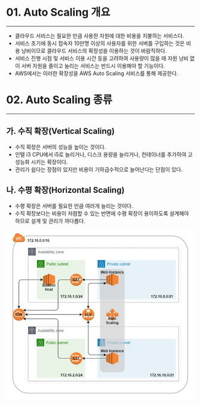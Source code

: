 # 01. Auto Scaling 개요

---

- 클라우드 서비스는 필요한 만큼 사용한 자원에 대한 비용을 지불하는 서비스다.
- 서비스 초기에 동시 접속자 10만명 이상의 사용자를 위한 서버를 구입하는 것은 비용 낭비이므로 클라우드 서비스의 확장성을 이용하는 것이 바람직하다.
- 서비스 진행 시점 및 서비스 이용 시간 등을 고려하여 사용량이 많을 때 자원 낭비 없이 서버 자원을 줄이고 늘리는 서비스는 반드시 이용해야 할 기능이다.
- AWS에서는 이러한 확장성을 AWS Auto Scaling 서비스를 통해 제공한다.

# 02. Auto Scaling 종류

---

## 가. 수직 확장(Vertical Scaling)

- 수직 확장은 서버의 성능을 높이는 것이다.
- 인텔 i3 CPU에서 i5로 늘리거나, 디스크 용량을 늘리거나, 컨테이너를 추가하여 고성능화 시키는 확장이다.
- 관리가 쉽다는 장점이 있지만 비용이 기하급수적으로 늘어난다는 단점이 있다.

## 나. 수평 확장(Horizontal Scaling)

- 수평 확장은 서버를 필요한 만큼 여러개 늘리는 것이다.
- 수직 확장보다는 비용이 저렴할 수 있는 반면에 수평 확장이 용이하도록 설계해야 하므로 설계 및 관리가 까다롭다.

![](./auto_scailing.png)